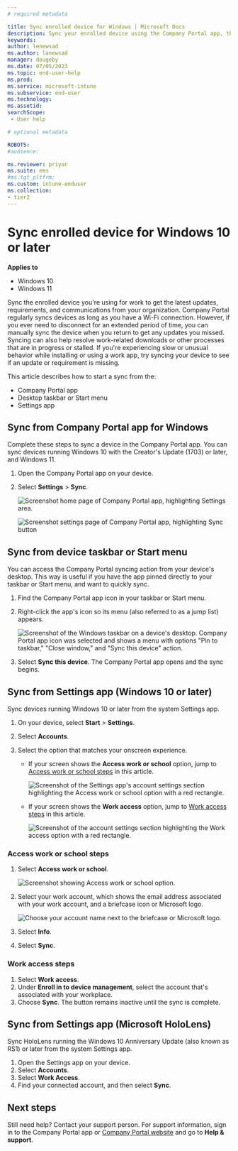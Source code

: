 ```yaml
---
# required metadata

title: Sync enrolled device for Windows | Microsoft Docs
description: Sync your enrolled device using the Company Portal app, the Start menu, the task bar, or the Settings app.
keywords:
author: lenewsad
ms.author: lanewsad
manager: dougeby
ms.date: 07/05/2023
ms.topic: end-user-help
ms.prod:
ms.service: microsoft-intune
ms.subservice: end-user
ms.technology:
ms.assetid: 
searchScope:
 - User help

# optional metadata

ROBOTS:  
#audience:

ms.reviewer: priyar
ms.suite: ems
#ms.tgt_pltfrm:
ms.custom: intune-enduser
ms.collection:
- tier2
---
```


# Sync enrolled device for Windows 10 or later    

**Applies to**  
- Windows 10  
- Windows 11  

Sync the enrolled device you're using for work to get the latest updates, requirements, and communications from your organization. Company Portal regularly syncs devices as long as you have a Wi-Fi connection. However, if you ever need to disconnect for an extended period of time, you can manually sync the device when you return to get any updates you missed. Syncing can also help resolve work-related downloads or other processes that are in progress or stalled. If you're experiencing slow or unusual behavior while installing or using a work app, try syncing your device to see if an update or requirement is missing.  

This article describes how to start a sync from the:

* Company Portal app
* Desktop taskbar or Start menu
* Settings app  

## Sync from Company Portal app for Windows  
Complete these steps to sync a device in the Company Portal app. You can sync devices running Windows 10 with the Creator's Update (1703) or later, and Windows 11.  

1. Open the Company Portal app on your device.

2. Select **Settings** > **Sync**.

    ![Screenshot home page of Company Portal app, highlighting Settings area.](./media/RS1_homePage_settings_04.png)  
    
    ![Screenshot settings page of Company Portal app, highlighting Sync button](./media/RS1_settingspage_sync05.png)  

## Sync from device taskbar or Start menu   

You can access the Company Portal syncing action from your device's desktop. This way is useful if you have the app pinned directly to your taskbar or Start menu, and want to quickly sync.  

1. Find the Company Portal app icon in your taskbar or Start menu.  
2. Right-click the app's icon so its menu (also referred to as a jump list) appears.  

    ![Screenshot of the Windows taskbar on a device's desktop. Company Portal app icon was selected and shows a menu with options "Pin to taskbar," "Close window," and "Sync this device" action.](./media/sync-device-from-start-menu-1807.png)  

3. Select **Sync this device**. The Company Portal app opens and the sync begins.  

## Sync from Settings app (Windows 10 or later)   
Sync devices running Windows 10 or later from the system Settings app.  
 
1. On your device, select **Start** > **Settings**.

2. Select **Accounts**.  

3. Select the option that matches your onscreen experience.  

    * If your screen shows the **Access work or school** option, jump to [Access work or school steps](#access-work-or-school-steps) in this article.  

      ![Screenshot of the Settings app's account settings section highlighting the Access work or school option with a red rectangle.](./media/w10-enroll-rs1-connect-to-work-or-school.png)  

    * If your screen shows the **Work access** option, jump to [Work access steps](#work-access-steps) in this article.  

      ![Screenshot of the account settings section highlighting the Work access option with a red rectangle.](./media/win10pc-sync-3-work-access.png)  

### Access work or school steps  

1. Select **Access work or school**.

    ![Screenshot showing Access work or school option.](./media/w10-enroll-rs1-connect-to-work-or-school.png)  

2. Select your work account, which shows the email address associated with your work account, and a briefcase icon or Microsoft logo. 

     ![Choose your account name next to the briefcase or Microsoft logo.](./media/win10pc-rs1-sync-info-button.png)

3. Select **Info**. 

4. Select **Sync**. 

### Work access steps

1. Select **Work access**.  
2. Under **Enroll in to device management**, select the account that's associated with your workplace.  
3. Choose **Sync**. The button remains inactive until the sync is complete.  

## Sync from Settings app (Microsoft HoloLens)    
Sync HoloLens running the Windows 10 Anniversary Update (also known as RS1) or later from the system Settings app.  

1. Open the Settings app on your device.  
2. Select **Accounts**.  
3. Select **Work Access**.  
4. Find your connected account, and then select **Sync**.  

## Next steps  

Still need help? Contact your support person. For support information, sign in to the Company Portal app or [Company Portal website](https://go.microsoft.com/fwlink/?linkid=2010980) and go to **Help & support**.  
